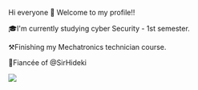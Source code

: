  Hi everyone 👋 Welcome to my profile!!
 
🎓I'm currently studying cyber Security - 1st semester.

⚒️Finishing my Mechatronics technician course.

💍Fiancée of @SirHideki

<div>
  <img  heigt="180cm" src="https://github-readme-stats.vercel.app/api?username=Gabautista&show_icons=true&theme=transparent"
</div>
